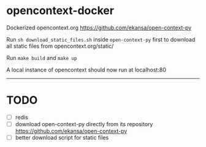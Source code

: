 # opencontext-docker
Dockerized opencontext.org <https://github.com/ekansa/open-context-py>

Run ```sh download_static_files.sh``` inside ```open-context-py``` first to download all static files from opencontext.org/static/

Run ```make build``` and ```make up```

A local instance of opencontext should now run at localhost:80

---
# TODO
- [ ] redis
- [ ] download open-context-py directly from its repository <https://github.com/ekansa/open-context-py>
- [ ] better download script for static files
